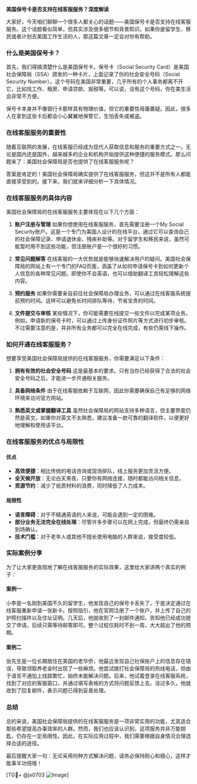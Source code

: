**美国保号卡是否支持在线客服服务？深度解读**

大家好，今天咱们聊聊一个很多人都关心的话题——美国保号卡是否支持在线客服服务。这个话题看似简单，但其实涉及很多细节和背景知识。如果你是留学生、移民或者计划去美国工作生活的人，那这篇文章一定会对你有帮助。

### 什么是美国保号卡？

首先，我们得搞清楚什么是美国保号卡。保号卡（Social Security Card）是美国社会保障局（SSA）颁发的一种卡片，上面记录了你的社会安全号码（Social Security Number）。这个号码在美国非常重要，几乎所有的个人事务都离不开它，比如找工作、租房、申请贷款、报税等。可以说，没有这个号码，你在美生活会非常不方便。

保号卡本身并不像银行卡那样具有物理价值，但它的重要性毋庸置疑。因此，很多人在拿到这张卡后都会小心翼翼地保管它，生怕丢失或被盗。

### 在线客服服务的重要性

随着互联网的发展，在线客服已经成为现代人获取信息和服务的重要方式之一。无论是国内还是国外，越来越多的企业和机构开始提供这种便捷的服务模式。那么问题来了：美国社会保障局是否也提供了在线客服服务呢？

答案是肯定的！美国社会保障局确实提供了在线客服服务，但这并不是所有人都能直接享受到的。接下来，我们就来详细分析一下具体情况。

### 在线客服服务的具体内容

美国社会保障局的在线客服服务主要体现在以下几个方面：

1. **账户注册与管理**
   如果你想使用在线客服服务，首先需要注册一个My Social Security账户。这是一个专门为美国人设计的在线平台，通过它可以查询自己的社会保障记录、申请退休金、残疾补助等。对于留学生和移民来说，虽然可能暂时用不到这些功能，但注册账户是一个很好的习惯。

2. **常见问题解答**
   在线客服的一大优势就是能够快速解决用户的疑问。美国社会保障局的网站上有一个专门的FAQ页面，涵盖了从如何申请保号卡到如何更新个人信息的各种常见问题。即使你不会英语，也可以借助翻译工具轻松理解这些内容。

3. **预约服务**
   如果你需要亲自前往社会保障局办理业务，可以通过在线客服系统提前预约时间。这样可以避免长时间排队等待，节省宝贵的时间。

4. **文件提交与审核**
   某些情况下，你可能需要在线提交一些文件以完成某项业务。例如，申请新的保号卡时，可以通过上传身份证件照片等方式进行初步审核。不过需要注意的是，并非所有业务都可以完全在线完成，有些仍需线下操作。

### 如何开通在线客服服务？

想要享受美国社会保障局提供的在线客服服务，你需要满足以下条件：

1. **拥有有效的社会安全号码**
   这是最基本的要求。只有当你已经获得了合法的社会安全号码之后，才能进一步开通相关服务。

2. **具备网络条件**
   由于在线客服依赖于互联网，因此你需要确保自己有足够的网络环境来访问官方网站。

3. **熟悉英文或掌握翻译工具**
   虽然社会保障局的网站支持多种语言，但主要界面仍然是英文。如果你对英文不太熟悉，建议准备一款可靠的翻译软件，以便更好地理解和使用该平台。

### 在线客服服务的优点与局限性

#### 优点
- **高效便捷**：相比传统的电话咨询或现场排队，线上服务更加灵活方便。
- **全天候开放**：无论白天黑夜，只要你有网络连接，随时都能访问相关信息。
- **资源节约**：减少了纸质材料的浪费，同时降低了人力成本。

#### 局限性
- **语言障碍**：对于不精通英语的人来说，可能会遇到一定的困难。
- **部分业务无法完全在线处理**：尽管许多步骤可以在网上完成，但最终仍需亲自到场确认。
- **技术门槛**：对于老年人或其他不擅长使用电脑的人群来说，接受度较低。

### 实际案例分享

为了让大家更直观地了解在线客服服务的实际效果，这里给大家讲两个真实的例子：

#### 案例一
小李是一名刚到美国不久的留学生，他发现自己的保号卡丢失了，于是决定通过在线客服重新申请一张新卡。按照指引，他在官网注册了一个账户，并上传了自己的护照扫描件以及住址证明。几天后，他就收到了一封邮件通知，告知他已经成功提交了申请，后续只需等待邮寄即可。整个过程仅耗时不到一周，大大超出了他的预期。

#### 案例二
张先生是一位长期居住在美国的老华侨，他最近发现自己社保账户上的信息存在错误，导致领取养老金时出现了一些麻烦。他尝试拨打社会保障局的热线电话，但由于语言不通加上线路繁忙，始终未能解决问题。后来，他试着登录在线客服系统，找到了对应的客服窗口，并通过填写表格的方式将问题反馈上去。没过多久，他就收到了回复邮件，表示问题已得到妥善处理。

### 总结

总的来说，美国社会保障局提供的在线客服服务是一项非常实用的功能，尤其适合那些希望提高办事效率的人群。然而，我们也应该认识到，这项服务并非万能钥匙，仍存在一定局限性。因此，在实际应用过程中，我们需要根据自身情况合理选择合适的途径。

最后提醒大家一句：无论采用何种方式解决问题，请务必保持耐心和细心，这样才能事半功倍哦！

[TG💪+ @jx0703 ![Image](https://github.com/user-attachments/assets/dbca1d08-cadb-493c-b0ec-ad6f7a83f270)]